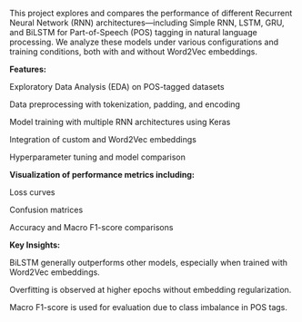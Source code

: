 This project explores and compares the performance of different Recurrent Neural Network (RNN) architectures—including Simple RNN, LSTM, GRU, and BiLSTM for Part-of-Speech (POS) tagging in natural language processing. We analyze these models under various configurations and training conditions, both with and without Word2Vec embeddings.

**Features:**

Exploratory Data Analysis (EDA) on POS-tagged datasets

Data preprocessing with tokenization, padding, and encoding

Model training with multiple RNN architectures using Keras

Integration of custom and Word2Vec embeddings

Hyperparameter tuning and model comparison


**Visualization of performance metrics including:**

Loss curves

Confusion matrices

Accuracy and Macro F1-score comparisons


**Key Insights:**

BiLSTM generally outperforms other models, especially when trained with Word2Vec embeddings.

Overfitting is observed at higher epochs without embedding regularization.

Macro F1-score is used for evaluation due to class imbalance in POS tags.
